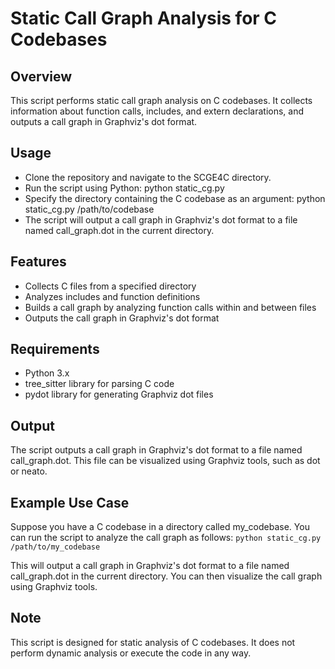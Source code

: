 # Static Call Graph Analysis for C Codebases

## Overview
This script performs static call graph analysis on C codebases. It collects information about function calls, includes, and extern declarations, and outputs a call graph in Graphviz's dot format.

##  Usage
- Clone the repository and navigate to the SCGE4C directory.
- Run the script using Python: python static_cg.py
- Specify the directory containing the C codebase as an argument: python static_cg.py /path/to/codebase
- The script will output a call graph in Graphviz's dot format to a file named call_graph.dot in the current directory.

## Features
- Collects C files from a specified directory
- Analyzes includes and function definitions
- Builds a call graph by analyzing function calls within and between files
- Outputs the call graph in Graphviz's dot format

## Requirements
- Python 3.x
- tree_sitter library for parsing C code
- pydot library for generating Graphviz dot files

## Output
The script outputs a call graph in Graphviz's dot format to a file named call_graph.dot. This file can be visualized using Graphviz tools, such as dot or neato.

## Example Use Case
Suppose you have a C codebase in a directory called my_codebase. You can run the script to analyze the call graph as follows:
```python static_cg.py /path/to/my_codebase```

This will output a call graph in Graphviz's dot format to a file named call_graph.dot in the current directory. You can then visualize the call graph using Graphviz tools.

## Note
This script is designed for static analysis of C codebases. It does not perform dynamic analysis or execute the code in any way.